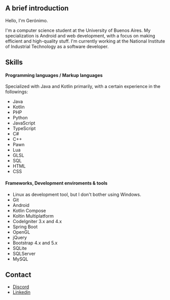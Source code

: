 ## A brief introduction

Hello, I'm Gerónimo.

I'm a computer science student at the University of Buenos Aires. My specialization is Android and web development, with a focus on making efficient and high-quality stuff.
I'm currently working at the National Institute of Industrial Technology as a software developer.

## Skills

#### Programming languages / Markup languages
Specialized with Java and Kotlin primarily, with a certain experience in the followings:

* Java
* Kotlin
* PHP
* Python
* JavaScript
* TypeScript
* C#
* C++
* Pawn
* Lua
* GLSL
* SQL
* HTML
* CSS

#### Frameworks, Development enviroments & tools

* Linux as development tool, but I don't bother using Windows.
* Git
* Android
* Kotlin Compose
* Koltin Multiplatform
* CodeIgniter 3.x and 4.x
* Spring Boot
* OpenGL
* jQuery
* Bootstrap 4.x and 5.x
* SQLite
* SQLServer
* MySQL

## Contact

* [Discord](https://discord.com/users/461360133503451137)
* [Linkedin](https://www.linkedin.com/in/gerónimo-ferruccio-081110325)

